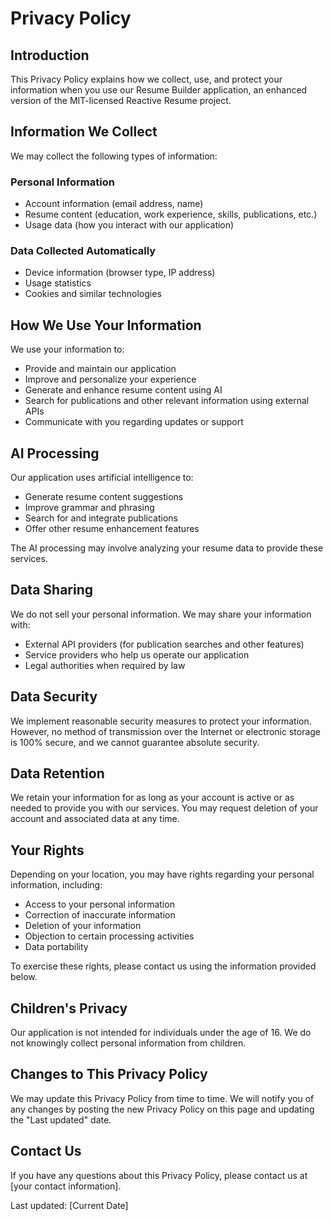 # Privacy Policy

## Introduction
This Privacy Policy explains how we collect, use, and protect your information when you use our Resume Builder application, an enhanced version of the MIT-licensed Reactive Resume project.

## Information We Collect
We may collect the following types of information:

### Personal Information
- Account information (email address, name)
- Resume content (education, work experience, skills, publications, etc.)
- Usage data (how you interact with our application)

### Data Collected Automatically
- Device information (browser type, IP address)
- Usage statistics
- Cookies and similar technologies

## How We Use Your Information
We use your information to:
- Provide and maintain our application
- Improve and personalize your experience
- Generate and enhance resume content using AI
- Search for publications and other relevant information using external APIs
- Communicate with you regarding updates or support

## AI Processing
Our application uses artificial intelligence to:
- Generate resume content suggestions
- Improve grammar and phrasing
- Search for and integrate publications
- Offer other resume enhancement features

The AI processing may involve analyzing your resume data to provide these services.

## Data Sharing
We do not sell your personal information. We may share your information with:
- External API providers (for publication searches and other features)
- Service providers who help us operate our application
- Legal authorities when required by law

## Data Security
We implement reasonable security measures to protect your information. However, no method of transmission over the Internet or electronic storage is 100% secure, and we cannot guarantee absolute security.

## Data Retention
We retain your information for as long as your account is active or as needed to provide you with our services. You may request deletion of your account and associated data at any time.

## Your Rights
Depending on your location, you may have rights regarding your personal information, including:
- Access to your personal information
- Correction of inaccurate information
- Deletion of your information
- Objection to certain processing activities
- Data portability

To exercise these rights, please contact us using the information provided below.

## Children's Privacy
Our application is not intended for individuals under the age of 16. We do not knowingly collect personal information from children.

## Changes to This Privacy Policy
We may update this Privacy Policy from time to time. We will notify you of any changes by posting the new Privacy Policy on this page and updating the "Last updated" date.

## Contact Us
If you have any questions about this Privacy Policy, please contact us at [your contact information].

Last updated: [Current Date]